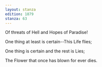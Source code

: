 ```yaml
---
layout: stanza
edition: 1879
stanza: 63
---
```


Of threats of Hell and Hopes of Paradise!

One thing at least is certain--This Life flies;

One thing is certain and the rest is Lies;

The Flower that once has blown for ever dies.